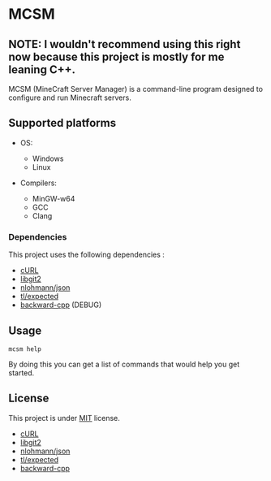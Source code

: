 
# MCSM

<h2>NOTE: I wouldn't recommend using this right now because this project is mostly for me leaning C++.</h2>

MCSM (MineCraft Server Manager) is a command-line program designed to configure and run Minecraft servers.

## Supported platforms

* OS:
  * Windows
  * Linux

* Compilers:
  * MinGW-w64
  * GCC
  * Clang

### Dependencies

This project uses the following dependencies :

* [cURL](https://github.com/curl/curl)
* [libgit2](https://github.com/libgit2/libgit2)
* [nlohmann/json](https://github.com/nlohmann/json)
* [tl/expected](https://github.com/TartanLlama/expected)
* [backward-cpp](https://github.com/bombela/backward-cpp) (DEBUG)

## Usage

    mcsm help

By doing this you can get a list of commands that would help you get started.

## License

This project is under [MIT](LICENSE) license.

* [cURL](https://curl.se/docs/copyright.html)
* [libgit2](https://github.com/libgit2/libgit2/blob/main/COPYING)
* [nlohmann/json](https://github.com/nlohmann/json/blob/develop/LICENSE.MIT)
* [tl/expected](https://github.com/TartanLlama/expected/blob/master/COPYING)
* [backward-cpp](https://github.com/bombela/backward-cpp/blob/master/LICENSE.txt)
